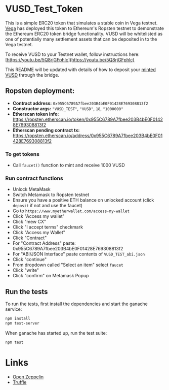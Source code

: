 # VUSD_Test_Token
This is a simple ERC20 token that simulates a stable coin in Vega testnet. [Vega](https://vega.xyz) has deployed this token to Ethereum's Ropsten testnet to demonstrate the Ethereum ERC20 token bridge functionality. VUSD will be whitelisted as one of potentially many settlement assets that can be deposited in to the Vega testnet.

To receive VUSD to your Testnet wallet, follow instructions here: [https://youtu.be/5Q8rjGFphIc](https://youtu.be/5Q8rjGFphIc)

This README will be updated with details of how to deposit your [minted VUSD](#to-get-tokens) through the bridge.

## Ropsten deployment:
* **Contract address:** `0x955C6789A7fbee203B4bE0F01428E769308813f2`
* **Constructor args:** `"VUSD_TEST"`, `"VUSD"`, `18`, `"1000000"`
* **Etherscan token info:** https://ropsten.etherscan.io/token/0x955C6789A7fbee203B4bE0F01428E769308813f2
* **Etherscan pending contract tx:** https://ropsten.etherscan.io/address/0x955C6789A7fbee203B4bE0F01428E769308813f2

### To get tokens
* Call `faucet()` function to mint and receive 1000 VUSD

### Run contract functions
* Unlock MetaMask
* Switch Metamask to Ropsten testnet
* Ensure you have a positive ETH balance on unlocked account (click `deposit` if not and use the faucet)
* Go to  `https://www.myetherwallet.com/access-my-wallet`
* Click "Access my wallet"
* Click "mew CX"
* Click "I accept terms" checkmark
* Click "Access my Wallet"
* Click "Contract"
* For "Contract Address" paste: 0x955C6789A7fbee203B4bE0F01428E769308813f2
* For "ABI/JSON Interface" paste contents of `VUSD_TEST_abi.json`
* Click "continue"
* From dropdown called "Select an item" select `faucet`
* Click "write"
* Click "confirm" on Metamask Popup

## Run the tests
To run the tests, first install the dependencies and start the ganache service:
```bash
npm install
npm test-server
```

When ganache has started up, run the test suite:
```bash
npm test
```

# Links
* [Open Zeppelin](https://openzeppelin.com/contracts/)
* [Truffle](https://www.trufflesuite.com)
